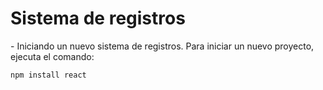 <h1> Sistema de registros </h1>
-  Iniciando un nuevo sistema de registros.
Para iniciar un nuevo proyecto, ejecuta el comando: 

```npm install react```
